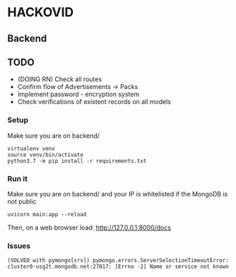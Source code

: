 # HACKOVID

## Backend
## TODO
- (DOING RN) Check all routes
- Confirm flow of Advertisements -> Packs
- Implement password - encryption system
- Check verifications of existent records on all models
### Setup
Make sure you are on backend/
~~~~
virtualenv venv
source venv/bin/activate
python3.7 -m pip install -r requirements.txt
~~~~

### Run it
Make sure you are on backend/ and your IP is whitelisted if the MongoDB is not public
~~~~
uvicorn main:app --reload
~~~~
Then, on a web browser load:
http://127.0.0.1:8000/docs

### Issues
~~~~
(SOLVED with pymongo[srv]) pymongo.errors.ServerSelectionTimeoutError: cluster0-usg2t.mongodb.net:27017: [Errno -2] Name or service not known
~~~~
